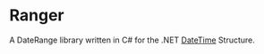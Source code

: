 Ranger
===================

A DateRange library written in C# for the .NET [DateTime](https://msdn.microsoft.com/en-us/library/system.datetime%28v=vs.110%29.aspx) Structure.
